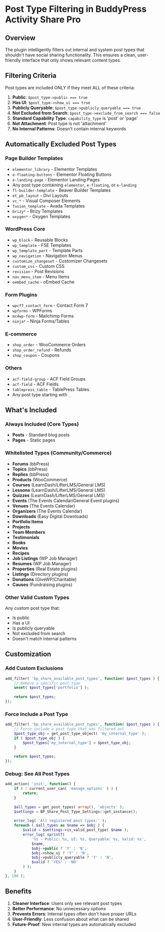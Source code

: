 # Post Type Filtering in BuddyPress Activity Share Pro

## Overview

The plugin intelligently filters out internal and system post types that shouldn't have social sharing functionality. This ensures a clean, user-friendly interface that only shows relevant content types.

## Filtering Criteria

Post types are included ONLY if they meet ALL of these criteria:

1. **Public**: `$post_type->public === true`
2. **Has UI**: `$post_type->show_ui === true`
3. **Publicly Queryable**: `$post_type->publicly_queryable === true`
4. **Not Excluded from Search**: `$post_type->exclude_from_search === false`
5. **Standard Capability Type**: `capability_type` is 'post' or 'page'
6. **Not Attachment**: Post type is not 'attachment'
7. **No Internal Patterns**: Doesn't contain internal keywords

## Automatically Excluded Post Types

### Page Builder Templates
- `elementor_library` - Elementor Templates
- `e-floating-buttons` - Elementor Floating Buttons
- `e-landing-page` - Elementor Landing Pages
- Any post type containing `elementor`, `e-floating`, or `e-landing`
- `fl-builder-template` - Beaver Builder Templates
- `et_pb_layout` - Divi Layouts
- `vc_*` - Visual Composer Elements
- `fusion_template` - Avada Templates
- `brizy*` - Brizy Templates
- `oxygen*` - Oxygen Templates

### WordPress Core
- `wp_block` - Reusable Blocks
- `wp_template` - FSE Templates
- `wp_template_part` - Template Parts
- `wp_navigation` - Navigation Menus
- `customize_changeset` - Customizer Changesets
- `custom_css` - Custom CSS
- `revision` - Post Revisions
- `nav_menu_item` - Menu Items
- `oembed_cache` - oEmbed Cache

### Form Plugins
- `wpcf7_contact_form` - Contact Form 7
- `wpforms` - WPForms
- `mc4wp-form` - Mailchimp Forms
- `ninja*` - Ninja Forms/Tables

### E-commerce
- `shop_order` - WooCommerce Orders
- `shop_order_refund` - Refunds
- `shop_coupon` - Coupons

### Others
- `acf-field-group` - ACF Field Groups
- `acf-field` - ACF Fields
- `tablepress_table` - TablePress Tables
- Any post type starting with `_`

## What's Included

### Always Included (Core Types)
- **Posts** - Standard blog posts
- **Pages** - Static pages

### Whitelisted Types (Community/Commerce)
- **Forums** (bbPress)
- **Topics** (bbPress)
- **Replies** (bbPress)
- **Products** (WooCommerce)
- **Courses** (LearnDash/LifterLMS/General LMS)
- **Lessons** (LearnDash/LifterLMS/General LMS)
- **Quizzes** (LearnDash/LifterLMS/General LMS)
- **Events** (The Events Calendar/General Event plugins)
- **Venues** (The Events Calendar)
- **Organizers** (The Events Calendar)
- **Downloads** (Easy Digital Downloads)
- **Portfolio Items**
- **Projects**
- **Team Members**
- **Testimonials**
- **Books**
- **Movies**
- **Recipes**
- **Job Listings** (WP Job Manager)
- **Resumes** (WP Job Manager)
- **Properties** (Real Estate plugins)
- **Listings** (Directory plugins)
- **Donations** (GiveWP/Charitable)
- **Causes** (Fundraising plugins)

### Other Valid Custom Types
Any custom post type that:
- Is public
- Has a UI
- Is publicly queryable
- Not excluded from search
- Doesn't match internal patterns

## Customization

### Add Custom Exclusions

```php
add_filter( 'bp_share_available_post_types', function( $post_types ) {
    // Remove a specific post type
    unset( $post_types['portfolio'] );
    
    return $post_types;
});
```

### Force Include a Post Type

```php
add_filter( 'bp_share_available_post_types', function( $post_types ) {
    // Force include a post type that was filtered out
    $post_type_obj = get_post_type_object( 'my_internal_type' );
    if ( $post_type_obj ) {
        $post_types['my_internal_type'] = $post_type_obj;
    }
    
    return $post_types;
});
```

### Debug: See All Post Types

```php
add_action( 'init', function() {
    if ( ! current_user_can( 'manage_options' ) ) {
        return;
    }
    
    $all_types = get_post_types( array(), 'objects' );
    $settings = BP_Share_Post_Type_Settings::get_instance();
    
    error_log( 'All registered post types:' );
    foreach ( $all_types as $name => $obj ) {
        $valid = $settings->is_valid_post_type( $name );
        error_log( sprintf(
            '%s - Public: %s, UI: %s, Queryable: %s, Valid: %s',
            $name,
            $obj->public ? 'Y' : 'N',
            $obj->show_ui ? 'Y' : 'N',
            $obj->publicly_queryable ? 'Y' : 'N',
            $valid ? 'YES' : 'NO'
        ) );
    }
}, 100 );
```

## Benefits

1. **Cleaner Interface**: Users only see relevant post types
2. **Better Performance**: No unnecessary options
3. **Prevents Errors**: Internal types often don't have proper URLs
4. **User-Friendly**: Less confusion about what can be shared
5. **Future-Proof**: New internal types are automatically excluded